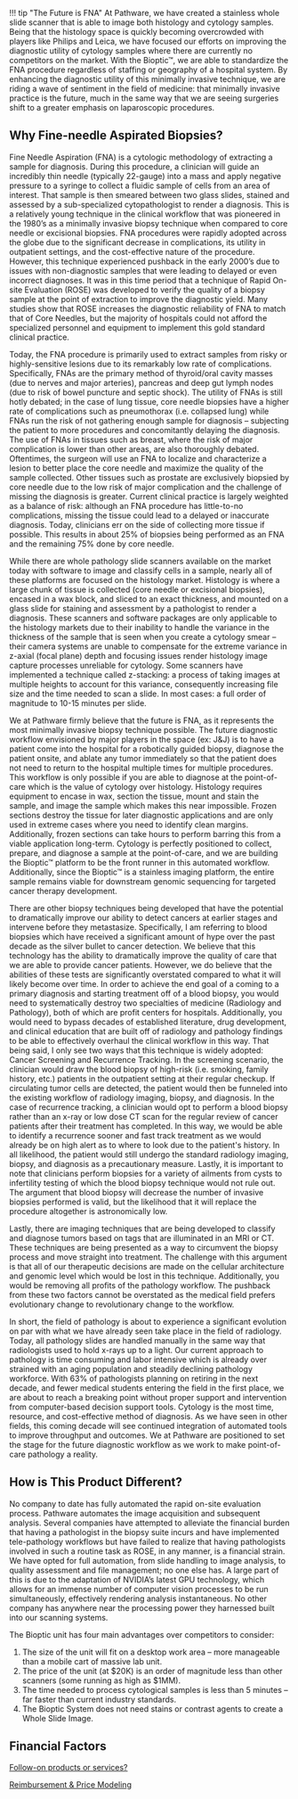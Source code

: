 !!! tip "The Future is FNA"
    At Pathware, we have created a stainless whole slide scanner that is able to image both histology and cytology samples. Being that the histology space is quickly becoming overcrowded with players like Philips and Leica, we have focused our efforts on improving the diagnostic utility of cytology samples where there are currently no competitors on the market. With the Bioptic™, we are able to standardize the FNA procedure regardless of staffing or geography of a hospital system. By enhancing the diagnostic utility of this minimally invasive technique, we are riding a wave of sentiment in the field of medicine: that minimally invasive practice is the future, much in the same way that we are seeing surgeries shift to a greater emphasis on laparoscopic procedures.
    
## Why Fine-needle Aspirated Biopsies?
Fine Needle Aspiration (FNA) is a cytologic methodology of extracting a sample for diagnosis. During this procedure, a clinician will guide an incredibly thin needle (typically 22-gauge) into a mass and apply negative pressure to a syringe to collect a fluidic sample of cells from an area of interest. That sample is then smeared between two glass slides, stained and assessed by a sub-specialized cytopathologist to render a diagnosis. This is a relatively young technique in the clinical workflow that was pioneered in the 1980’s as a minimally invasive biopsy technique when compared to core needle or excisional biopsies. FNA procedures were rapidly adopted across the globe due to the significant decrease in complications, its utility in outpatient settings, and the cost-effective nature of the procedure. However, this technique experienced pushback in the early 2000’s due to issues with non-diagnostic samples that were leading to delayed or even incorrect diagnoses. It was in this time period that a technique of Rapid On-site Evaluation (ROSE) was developed to verify the quality of a biopsy sample at the point of extraction to improve the diagnostic yield. Many studies show that ROSE increases the diagnostic reliability of FNA to match that of Core Needles, but the majority of hospitals could not afford the specialized personnel and equipment to implement this gold standard clinical practice.

Today, the FNA procedure is primarily used to extract samples from risky or highly-sensitive lesions due to its remarkably low rate of complications. Specifically, FNAs are the primary method of thyroid/oral cavity masses (due to nerves and major arteries), pancreas and deep gut lymph nodes (due to risk of bowel puncture and septic shock). The utility of FNAs is still hotly debated; in the case of lung tissue, core needle biopsies have a higher rate of complications such as pneumothorax (i.e. collapsed lung) while FNAs run the risk of not gathering enough sample for diagnosis – subjecting the patient to more procedures and concomitantly delaying the diagnosis. The use of FNAs in tissues such as breast, where the risk of major complication is lower than other areas, are also thoroughly debated. Oftentimes, the surgeon will use an FNA to localize and characterize a lesion to better place the core needle and maximize the quality of the sample collected. Other tissues such as prostate are exclusively biopsied by core needle due to the low risk of major complication and the challenge of missing the diagnosis is greater. Current clinical practice is largely weighted as a balance of risk: although an FNA procedure has little-to-no complications, missing the tissue could lead to a delayed or inaccurate diagnosis. Today, clinicians err on the side of collecting more tissue if possible. This results in about 25% of biopsies being performed as an FNA and the remaining 75% done by core needle.

While there are whole pathology slide scanners available on the market today with software to image and classify cells in a sample, nearly all of these platforms are focused on the histology market. Histology is where a large chunk of tissue is collected (core needle or excisional biopsies), encased in a wax block, and sliced to an exact thickness, and mounted on a glass slide for staining and assessment by a pathologist to render a diagnosis. These scanners and software packages are only applicable to the histology markets due to their inability to handle the variance in the thickness of the sample that is seen when you create a cytology smear – their camera systems are unable to compensate for the extreme variance in z-axial (focal plane) depth and focusing issues render histology image capture processes unreliable for cytology. Some scanners have implemented a technique called z-stacking: a process of taking images at multiple heights to account for this variance, consequently increasing file size and the time needed to scan a slide. In most cases: a full order of magnitude to 10-15 minutes per slide.

We at Pathware firmly believe that the future is FNA, as it represents the most minimally invasive biopsy technique possible. The future diagnostic workflow envisioned by major players in the space (ex: J&J) is to have a patient come into the hospital for a robotically guided biopsy, diagnose the patient onsite, and ablate any tumor immediately so that the patient does not need to return to the hospital multiple times for multiple procedures. This workflow is only possible if you are able to diagnose at the point-of-care which is the value of cytology over histology. Histology requires equipment to encase in wax, section the tissue, mount and stain the sample, and image the sample which makes this near impossible. Frozen sections destroy the tissue for later diagnostic applications and are only used in extreme cases where you need to identify clean margins. Additionally, frozen sections can take hours to perform barring this from a viable application long-term. Cytology is perfectly positioned to collect, prepare, and diagnose a sample at the point-of-care, and we are building the Bioptic™ platform to be the front runner in this automated workflow. Additionally, since the Bioptic™ is a stainless imaging platform, the entire sample remains viable for downstream genomic sequencing for targeted cancer therapy development.

There are other biopsy techniques being developed that have the potential to dramatically improve our ability to detect cancers at earlier stages and intervene before they metastasize. Specifically, I am referring to blood biopsies which have received a significant amount of hype over the past decade as the silver bullet to cancer detection. We believe that this technology has the ability to dramatically improve the quality of care that we are able to provide cancer patients. However, we do believe that the abilities of these tests are significantly overstated compared to what it will likely become over time. In order to achieve the end goal of a coming to a primary diagnosis and starting treatment off of a blood biopsy, you would need to systematically destroy two specialties of medicine (Radiology and Pathology), both of which are profit centers for hospitals. Additionally, you would need to bypass decades of established literature, drug development, and clinical education that are built off of radiology and pathology findings to be able to effectively overhaul the clinical workflow in this way. That being said, I only see two ways that this technique is widely adopted: Cancer Screening and Recurrence Tracking. In the screening scenario, the clinician would draw the blood biopsy of high-risk (i.e. smoking, family history, etc.) patients in the outpatient setting at their regular checkup. If circulating tumor cells are detected, the patient would then be funneled into the existing workflow of radiology imaging, biopsy, and diagnosis. In the case of recurrence tracking, a clinician would opt to perform a blood biopsy rather than an x-ray or low dose CT scan for the regular review of cancer patients after their treatment has completed. In this way, we would be able to identify a recurrence sooner and fast track treatment as we would already be on high alert as to where to look due to the patient's history. In all likelihood, the patient would still undergo the standard radiology imaging, biopsy, and diagnosis as a precautionary measure. Lastly, it is important to note that clinicians perform biopsies for a variety of ailments from cysts to infertility testing of which the blood biopsy technique would not rule out. The argument that blood biopsy will decrease the number of invasive biopsies performed is valid, but the likelihood that it will replace the procedure altogether is astronomically low.

Lastly, there are imaging techniques that are being developed to classify and diagnose tumors based on tags that are illuminated in an MRI or CT. These techniques are being presented as a way to circumvent the biopsy process and move straight into treatment. The challenge with this argument is that all of our therapeutic decisions are made on the cellular architecture and genomic level which would be lost in this technique. Additionally, you would be removing all profits of the pathology workflow. The pushback from these two factors cannot be overstated as the medical field prefers evolutionary change to revolutionary change to the workflow.

In short, the field of pathology is about to experience a significant evolution on par with what we have already seen take place in the field of radiology. Today, all pathology slides are handled manually in the same way that radiologists used to hold x-rays up to a light. Our current approach to pathology is time consuming and labor intensive which is already over strained with an aging population and steadily declining pathology workforce. With 63% of pathologists planning on retiring in the next decade, and fewer medical students entering the field in the first place, we are about to reach a breaking point without proper support and intervention from computer-based decision support tools. Cytology is the most time, resource, and cost-effective method of diagnosis. As we have seen in other fields, this coming decade will see continued integration of automated tools to improve throughput and outcomes. We at Pathware are positioned to set the stage for the future diagnostic workflow as we work to make point-of-care pathology a reality.

## How is This Product Different?
No company to date has fully automated the rapid on-site evaluation process. Pathware automates the image acquisition and subsequent analysis. Several companies have attempted to alleviate the financial burden that having a pathologist in the biopsy suite incurs and have implemented tele-pathology workflows but have failed to realize that having pathologists involved in such a routine task as ROSE, in any manner, is a financial strain. We have opted for full automation, from slide handling to image analysis, to quality assessment and file management; no one else has. A large part of this is due to the adaptation of NVIDIA’s latest GPU technology, which allows for an immense number of computer vision processes to be run simultaneously, effectively rendering analysis instantaneous. No other company has anywhere near the processing power they harnessed built into our scanning systems.

The Bioptic unit has four main advantages over competitors to consider:

1. The size of the unit will fit on a desktop work area – more manageable than a mobile cart of massive lab unit.
2. The price of the unit (at $20K) is an order of magnitude less than other scanners (some running as high as $1MM).
3. The time needed to process cytological samples is less than 5 minutes – far faster than current industry standards.
4. The Bioptic System does not need stains or contrast agents to create a Whole Slide Image.

<!-- move em -->

## Financial Factors
[Follow-on products or services?](Sales%20and%20Marketing%20798fea689f844dddb24b53382092ca8e/Follow-on%20products%20or%20services%2098ee9204c6aa44b2ac6e827eef11051f.md)

[Reimbursement & Price Modeling](Sales%20and%20Marketing%20798fea689f844dddb24b53382092ca8e/Reimbursement%20&%20Price%20Modeling%20a2b16acf27dc415a81a859402c043bd5.md)